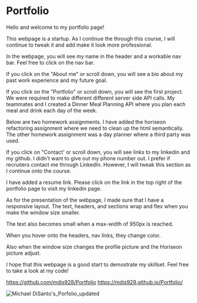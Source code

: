 # Portfolio
Hello and welcome to my portfolio page! 

This webpage is a startup. As I continue the through this course, I will continue to tweak it and add make it look more professional. 

In the webpage, you will see my name in the header and a workable nav bar. Feel free to click on the nav bar.

If you click on the "About me" or scroll down, you will see a bio about my past work experience and my future goal.

If you click on the "Portfolio" or scroll down, you will see the first project. We were required to make different different server side API calls. My teammates and I created a Dinner Meal Planning API where you plan each meal and drink each day of the week.

Below are two homework assignments. I have added the horiseon refactoring assignment where we need to clean up the html semantically. The other homework assignment was a day planner where a third party was used.

If you click on "Contact' or scroll down, you will see links to my linkedin and my github. I didn't want to give out my phone number out. I prefer if recruiters contact me through LinkedIn. However, I will tweak this section as I continue onto the course.

I have added a resume link. Please click on the link in the top right of the portfolio page to visit my linkedin page.

As for the presentation of the webpage, I made sure that I have a responsive layout. The text, headers, and sections wrap and flex when you make the window size smaller. 

The text also becomes small when a max-width of 950px is reached.

When you hover onto the headers, nav links, they change color.

Also when the window size changes the profile picture and the Horiseon picture adjust.

I hope that this webpage is a good start to demostrate my skillset. Feel free to take a look at my code!

https://github.com/mdis928/Portfolio
https://mdis928.github.io/Portfolio/


![Michael DiSanto's_Porfolio_updated](https://user-images.githubusercontent.com/79114439/123528894-59463800-d6b9-11eb-8e21-deb09d930781.png)



